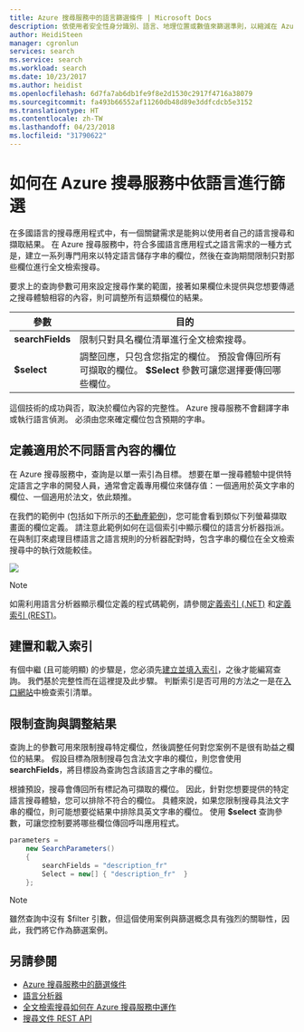 ```yaml
---
title: Azure 搜尋服務中的語言篩選條件 | Microsoft Docs
description: 依使用者安全性身分識別、語言、地理位置或數值來篩選準則，以縮減在 Azure 搜尋服務 (Microsoft Azure 上裝載的雲端搜尋服務) 中查詢的搜尋結果。
author: HeidiSteen
manager: cgronlun
services: search
ms.service: search
ms.workload: search
ms.date: 10/23/2017
ms.author: heidist
ms.openlocfilehash: 6d7fa7ab6db1fe9f8e2d1530c2917f4716a38079
ms.sourcegitcommit: fa493b66552af11260db48d89e3ddfcdcb5e3152
ms.translationtype: HT
ms.contentlocale: zh-TW
ms.lasthandoff: 04/23/2018
ms.locfileid: "31790622"
---
```

# <a name="how-to-filter-by-language-in-azure-search"></a>如何在 Azure 搜尋服務中依語言進行篩選 

在多國語言的搜尋應用程式中，有一個關鍵需求是能夠以使用者自己的語言搜尋和擷取結果。 在 Azure 搜尋服務中，符合多國語言應用程式之語言需求的一種方式是，建立一系列專門用來以特定語言儲存字串的欄位，然後在查詢期間限制只對那些欄位進行全文檢索搜尋。

要求上的查詢參數可用來設定搜尋作業的範圍，接著如果欄位未提供與您想要傳遞之搜尋體驗相容的內容，則可調整所有這類欄位的結果。

| 參數 | 目的 |
|-----------|--------------|
| **searchFields** | 限制只對具名欄位清單進行全文檢索搜尋。 |
| **$select** | 調整回應，只包含您指定的欄位。 預設會傳回所有可擷取的欄位。 **$Select** 參數可讓您選擇要傳回哪些欄位。 |

這個技術的成功與否，取決於欄位內容的完整性。 Azure 搜尋服務不會翻譯字串或執行語言偵測。 必須由您來確定欄位包含預期的字串。

## <a name="define-fields-for-content-in-different-languages"></a>定義適用於不同語言內容的欄位

在 Azure 搜尋服務中，查詢是以單一索引為目標。 想要在單一搜尋體驗中提供特定語言之字串的開發人員，通常會定義專用欄位來儲存值：一個適用於英文字串的欄位、一個適用於法文，依此類推。 

在我們的範例中 (包括如下所示的[不動產範例](search-get-started-portal.md))，您可能會看到類似下列螢幕擷取畫面的欄位定義。 請注意此範例如何在這個索引中顯示欄位的語言分析器指派。 在與制訂來處理目標語言之語言規則的分析器配對時，包含字串的欄位在全文檢索搜尋中的執行效能較佳。

  ![](./media/search-filters-language/lang-fields.png)

> [!Note]
> 如需利用語言分析器顯示欄位定義的程式碼範例，請參閱[定義索引 (.NET)](https://docs.microsoft.com/azure/search/search-create-index-dotnet#define-your-azure-search-index) 和[定義索引 (REST)](https://docs.microsoft.com/azure/search/search-create-index-rest-api#define-your-azure-search-index-using-well-formed-json)。

## <a name="build-and-load-an-index"></a>建置和載入索引

有個中繼 (且可能明顯) 的步驟是，您必須先[建立並填入索引](https://docs.microsoft.com/azure/search/search-create-index-dotnet#create-the-index)，之後才能編寫查詢。 我們基於完整性而在這裡提及此步驟。 判斷索引是否可用的方法之一是在[入口網站](https://portal.azure.com)中檢查索引清單。

## <a name="constrain-the-query-and-trim-results"></a>限制查詢與調整結果

查詢上的參數可用來限制搜尋特定欄位，然後調整任何對您案例不是很有助益之欄位的結果。 假設目標為限制搜尋包含法文字串的欄位，則您會使用 **searchFields**，將目標設為查詢包含該語言之字串的欄位。 

根據預設，搜尋會傳回所有標記為可擷取的欄位。 因此，針對您想要提供的特定語言搜尋體驗，您可以排除不符合的欄位。 具體來說，如果您限制搜尋具法文字串的欄位，則可能想要從結果中排除具英文字串的欄位。 使用 **$select** 查詢參數，可讓您控制要將哪些欄位傳回呼叫應用程式。

```csharp
parameters =
    new SearchParameters()
    {
        searchFields = "description_fr" 
        Select = new[] { "description_fr"  }
    };
```
> [!Note]
> 雖然查詢中沒有 $filter 引數，但這個使用案例與篩選概念具有強烈的關聯性，因此，我們將它作為篩選案例。

## <a name="see-also"></a>另請參閱

+ [Azure 搜尋服務中的篩選條件](search-filters.md)
+ [語言分析器](https://docs.microsoft.com/rest/api/searchservice/language-support)
+ [全文檢索搜尋如何在 Azure 搜尋服務中運作](search-lucene-query-architecture.md)
+ [搜尋文件 REST API](https://docs.microsoft.com/rest/api/searchservice/search-documents)

